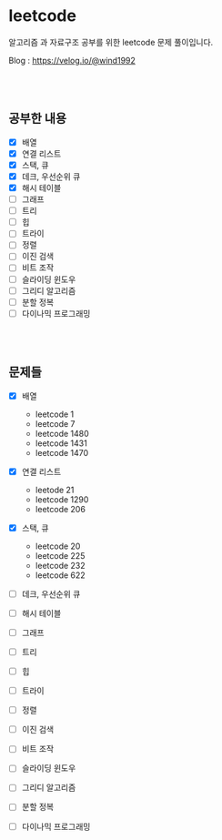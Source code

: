# leetcode
알고리즘 과 자료구조 공부를 위한 leetcode 문제 풀이입니다.

Blog : https://velog.io/@wind1992

<br></br>

## 공부한 내용
* [x] 배열
* [x] 연결 리스트
* [x] 스택, 큐
* [x] 데크, 우선순위 큐
* [x] 해시 테이블
* [ ] 그래프
* [ ] 트리
* [ ] 힙
* [ ] 트라이
* [ ] 정렬
* [ ] 이진 검색
* [ ] 비트 조작
* [ ] 슬라이딩 윈도우
* [ ] 그리디 알고리즘
* [ ] 분할 정복
* [ ] 다이나믹 프로그래밍

<br></br>

## 문제들
* [x] 배열
  - leetcode 1
  - leetcode 7
  - leetcode 1480
  - leetcode 1431
  - leetcode 1470
* [x] 연결 리스트
  - leetode 21
  - leetcode 1290
  - leetcode 206
* [x] 스택, 큐
  - leetcode 20
  - leetcode 225
  - leetcode 232
  - leetcode 622
* [ ] 데크, 우선순위 큐
* [ ] 해시 테이블
* [ ] 그래프
* [ ] 트리
* [ ] 힙
* [ ] 트라이
* [ ] 정렬
* [ ] 이진 검색
* [ ] 비트 조작
* [ ] 슬라이딩 윈도우
* [ ] 그리디 알고리즘
* [ ] 분할 정복
* [ ] 다이나믹 프로그래밍

